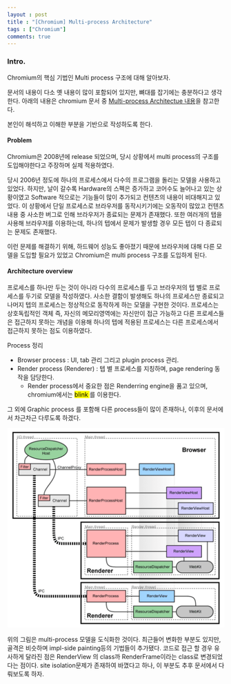 ```yaml
---
layout : post
title : "[Chromium] Multi-process Architecture" 
tags : ["Chromium"]
comments: true
---
```

### Intro.
Chromium의 핵심 기법인 Multi process 구조에 대해 알아보자.

문서의 내용이 다소 옛 내용이 많이 포함되어 있지만, 뼈대를 잡기에는 충분하다고 생각한다.
아래의 내용은 chromium 문서 중 [Multi-process Architectue 내용](https://www.chromium.org/developers/design-documents/multi-process-architecture)을 참고한다.

본인이 해석하고 이해한 부분을 기반으로 작성하도록 한다.

#### Problem
Chromium은 2008년에 release 되었으며, 당시 상황에서 multi process의 구조를 도입해야한다고 주장하며 실제 적용하였다.

당시 2006년 정도에 하나의 프로세스에서 다수의 프로그램을 돌리는 모델을 사용하고 있었다. 하지만, 날이 갈수록 Hardware의 스펙은 증가하고 코어수도 늘어나고 있는 상황이였고 Software 적으로는 기능들이 많이 추가되고 컨텐츠의 내용이 비대해지고 있었다. 이 상황에서 단일 프로세스로 브라우저를 동작시키기에는 오동작이 많았고 컨텐츠 내용 중 사소한 버그로 인해 브라우저가 종료되는 문제가 존재했다. 또한 여러개의 탭을 사용해 브라우저를 이용하는데, 하나의 텝에서 문제가 발생할 경우 모든 텝이 다 종료되는 문제도 존재했다.

이런 문제를 해결하기 위해, 하드웨어 성능도 좋아졌기 때문에 브라우저에 대해 다른 모델을 도입할 필요가 있었고 Chromium은 multi process 구조를 도입하게 된다.

#### Architecture overview
프로세스를 하나만 두는 것이 아니라 다수의 프로세스를 두고 브라우저의 텝 별로 프로세스를 두기로 모델을 작성하였다. 사소한 결함이 발생해도 하나의 프로세스만 종료되고 나머지 텝의 프로세스는 정상적으로 동작하게 하는 모델을 구현한 것이다. 프로세스는 상호독립적인 객체 즉, 자신의 메모리영역에는 자신만이 접근 가능하고 다른 프로세스들은 접근하지 못하는 개념을 이용해 하나의 텝에 적용된 프로세스는 다른 프로세스에서 접근하지 못하는 점도 이용하였다.

Process 정리
- Browser process : UI, tab 관리 그리고 plugin process 관리.
- Render process (Renderer) : 텝 별 프로세스를 지칭하며, page rendering 동작을 담당한다.
  - Render process에서 중요한 점은 Renderring engine을 품고 있으며, chromium에서는 <mark> blink </mark>를 이용한다.

그 외에 Graphic process 를 포함해 다른 process들이 많이 존재하나, 이후의 문서에서 차근차근 다루도록 하겠다.

![multi process](../images/multiprocess.png)

위의 그림은 multi-process 모델을 도식화한 것이다. 최근들어 변화한 부분도 있지만, 골격은 비슷하며 impl-side painting등의 기법들이 추가됐다. 코드로 접근 할 경우 유사하게 달라진 점은 RenderView 의 class까 RenderFrame이라는 class로 변경되었다는 점이다. site isolation문제가 존재하여 바꼈다고 하나, 이 부분도 추후 문서에서 다뤄보도록 하자.


